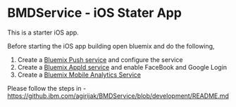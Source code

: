 BMDService - iOS Stater App
===================================================


This is a starter iOS app. 

Before starting the iOS app building open bluemix and do the following,

1. Create a [Bluemix Push service](https://console.stage1.ng.bluemix.net/docs/services/mobilepush/index.html) and configure the service
2. Create a [Bluemix  AppId service](https://console.stage1.ng.bluemix.net/docs/services/appid/index.html#gettingstarted) and enable FaceBook and Google Login
3. Create a [Bluemix Mobile Analytics Service](https://console.stage1.ng.bluemix.net/docs/services/mobileanalytics/index.html#getting-started-with-mobile-analytics)


Please follow the steps in - https://github.ibm.com/agirijak/BMDService/blob/development/README.md